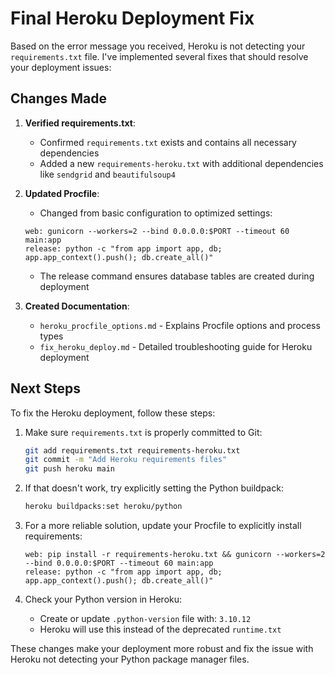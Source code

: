 # Final Heroku Deployment Fix

Based on the error message you received, Heroku is not detecting your `requirements.txt` file. I've implemented several fixes that should resolve your deployment issues:

## Changes Made

1. **Verified requirements.txt**: 
   - Confirmed `requirements.txt` exists and contains all necessary dependencies
   - Added a new `requirements-heroku.txt` with additional dependencies like `sendgrid` and `beautifulsoup4`

2. **Updated Procfile**:
   - Changed from basic configuration to optimized settings:
   ```
   web: gunicorn --workers=2 --bind 0.0.0.0:$PORT --timeout 60 main:app
   release: python -c "from app import app, db; app.app_context().push(); db.create_all()"
   ```
   - The release command ensures database tables are created during deployment

3. **Created Documentation**:
   - `heroku_procfile_options.md` - Explains Procfile options and process types
   - `fix_heroku_deploy.md` - Detailed troubleshooting guide for Heroku deployment

## Next Steps

To fix the Heroku deployment, follow these steps:

1. Make sure `requirements.txt` is properly committed to Git:
   ```bash
   git add requirements.txt requirements-heroku.txt
   git commit -m "Add Heroku requirements files"
   git push heroku main
   ```

2. If that doesn't work, try explicitly setting the Python buildpack:
   ```bash
   heroku buildpacks:set heroku/python
   ```

3. For a more reliable solution, update your Procfile to explicitly install requirements:
   ```
   web: pip install -r requirements-heroku.txt && gunicorn --workers=2 --bind 0.0.0.0:$PORT --timeout 60 main:app
   release: python -c "from app import app, db; app.app_context().push(); db.create_all()"
   ```

4. Check your Python version in Heroku:
   - Create or update `.python-version` file with: `3.10.12`
   - Heroku will use this instead of the deprecated `runtime.txt`

These changes make your deployment more robust and fix the issue with Heroku not detecting your Python package manager files.